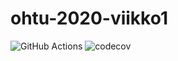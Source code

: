 # ohtu-2020-viikko1

![GitHub Actions](https://github.com/sallamarieini/ohtu-2020-viikko1/workflows/Java%20CI%20with%20Gradle/badge.svg)
![codecov](https://codecov.io/gh/sallamarieini/ohtu-2020-viikko1/branch/main/graph/badge.svg?token=GLDWU41Z4L)
